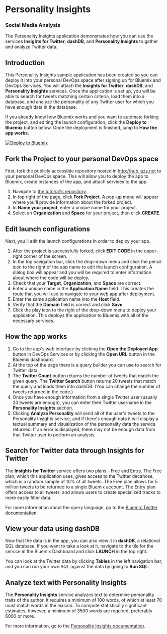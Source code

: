 # Personality Insights

### Social Media Analysis

The Personality Insights application demonstrates how you can use the services **Insights for Twitter**, **dashDB**, and **Personality Insights** to gather and analyze Twitter data.

## Introduction

This Personality Insights sample application has been created so you can deploy it into your personal DevOps space after signing up for Bluemix and DevOps Services. You will
attach the **Insights for Twitter**, **dashDB**, and **Personality Insights** services.
Once the application is set up, you will be able to search for tweets matching certain criteria, load them into a database, and analyze the personality of any Twitter user
for which you have enough data in the database.

If you already know how Bluemix works and you want to automate forking the project, and editing the launch configuration, click the **Deploy to Bluemix** button below. Once the deployment is finished, jump to **How the app works**.

[![Deploy to Bluemix](https://bluemix.net/deploy/button.png)](https://bluemix.net/deploy?repository=https://hub.jazz.net/git/cfsworkload/personality-insights-ac)

## Fork the Project to your personal DevOps space

First, fork the publicly accessible repository hosted in http://hub.jazz.net to your personal DevOps space. This will allow you to deploy the app to Bluemix, create
instances of the app, and attach services to the app.

1. Navigate to [the tutorial's repository](https://hub.jazz.net/project/nrchaney/social-media-test/overview).
2. In top right of the page, click **Fork Project**. A pop-up menu will appear where
you'll provide information about the forked project.
3. In **Name your project**, enter a unique name for your project.
4. Select an **Organization** and **Space** for your project, then click **CREATE**.

## Edit launch configurations

Next, you'll edit the launch configurations in order to deploy your app.

1. After the project is successfully forked, click **EDIT CODE** in the upper-right corner of the screen.
2. In the top navigation bar, click the drop-down menu and click the pencil icon to the right of the app name to edit the launch configuration. A dialog box will appear
and you will be required to enter information about where the code will be deploy.
3. Check that your **Target**, **Organization**, and **Space** are correct.
4. Enter a unique name in the **Application Name** field. This creates the route that you will use to navigate to your web app after deployment.
5. Enter the same application name into the **Host** field.
6. Verify that the **Domain** field is correct and click **Save**.
7. Click the play icon to the right of the drop-down menu to deploy your application. This deploys the application to Bluemix with all of the necessary services.

## How the app works

1. Go to the app's web interface by clicking the **Open the Deployed App** button in DevOps Services or by clicking the **Open URL** button in the Bluemix dashboard.
2. At the top of the page there is a query builder you can use to search for Twitter data.
3. The **Twitter Count** button returns the number of tweets that match the given query. The **Twitter Search** button returns 20 tweets that match the query and loads them
into dashDB. (You can change the number of tweets returned in the code.)
4. Once you have enough information from a single Twitter user (usually 20 tweets are enough), you can enter their Twitter username in the **Personality Insights** section.
5. Clicking **Analyze Personality** will send all of the user's tweets to the Personality Insights service, and if there's enough data it will display a textual summary and visualization of the personality data the service returned. If an error is displayed, there may not be enough data from that Twitter user to perform an analysis.

## Search for Twitter data through Insights for Twitter

The **Insights for Twitter** service offers two plans - Free and Entry. The Free plan,
which this application uses, gives access to the Twitter decahose, which is a random sample
of 10% of all tweets. The Free plan allows for 5 million tweets to be returned to a
single Bluemix account. The Entry plan offers access to all tweets, and allows users to
create specialized tracks to more easily filter data.

For more information about the query language, go to the
[Bluemix Twitter documentation](https://www.ng.bluemix.net/docs/services/Twitter/index.html#query_lang).

## View your data using dashDB

Now that the data is in the app, you can also view it in **dashDB**, a relational SQL
database. If you want to take a look at it, navigate to the tile for the service in the
Bluemix Dashboard and click **LAUNCH** in the top right.

You can look at the Twitter data by clicking **Tables** in the left navigation bar,
and you can run your own SQL against the data by going to **Run SQL**.

## Analyze text with Personality Insights

The **Personality Insights** service analyzes text to determine personality traits of
the author. It requires a minimum of 100 words, of which at least 70 must match words in
the lexicon. To compute statistically significant estimates, however, a minimum of 3500
words are required, preferably 6000 or more.

For more information, go to the [Personality Insights documentation](http://www.ibm.com/smarterplanet/us/en/ibmwatson/developercloud/doc/personality-insights/).
